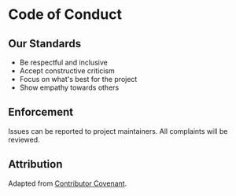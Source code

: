 # Code of Conduct

## Our Standards

- Be respectful and inclusive
- Accept constructive criticism
- Focus on what's best for the project
- Show empathy towards others

## Enforcement

Issues can be reported to project maintainers. All complaints will be reviewed.

## Attribution

Adapted from [Contributor Covenant](https://www.contributor-covenant.org/).